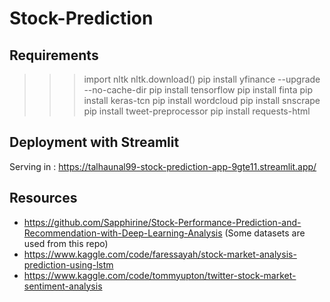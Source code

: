 # Stock-Prediction

## Requirements
>>> import nltk
>>> nltk.download()
>>> pip install yfinance --upgrade --no-cache-dir
>>> pip install tensorflow
>>> pip install finta
>>> pip install keras-tcn
>>> pip install wordcloud
>>> pip install snscrape
>>> pip install tweet-preprocessor
>>> pip install requests-html

## Deployment with Streamlit
Serving in : https://talhaunal99-stock-prediction-app-9gte11.streamlit.app/

## Resources
- https://github.com/Sapphirine/Stock-Performance-Prediction-and-Recommendation-with-Deep-Learning-Analysis (Some datasets are used from this repo)
- https://www.kaggle.com/code/faressayah/stock-market-analysis-prediction-using-lstm
- https://www.kaggle.com/code/tommyupton/twitter-stock-market-sentiment-analysis
